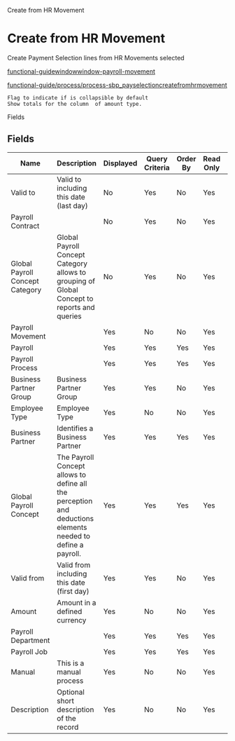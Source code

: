 
Create from HR Movement
# Create from HR Movement


Create Payment Selection lines from HR Movements selected

[functional-guidewindowwindow-payroll-movement](functional-guidewindowwindow-payroll-movement.md)

[functional-guide/process/process-sbp_payselectioncreatefromhrmovement](functional-guide/process/process-sbp_payselectioncreatefromhrmovement.md)

```
Flag to indicate if is collapsible by default
Show totals for the column  of amount type.
```
Fields
## Fields




Name                            | Description                                                                                                 | Displayed | Query Criteria | Order By | Read Only | Mandatory
------------------------------- | ----------------------------------------------------------------------------------------------------------- | --------- | -------------- | -------- | --------- | ---------
Valid to                        | Valid to including this date (last day)                                                                     | No        | Yes            | No       | Yes       | No       
Payroll Contract                |                                                                                                             | No        | Yes            | No       | Yes       | No       
Global Payroll Concept Category | Global Payroll Concept Category allows to grouping of Global Concept to reports and queries                 | No        | Yes            | No       | Yes       | No       
Payroll Movement                |                                                                                                             | Yes       | No             | No       | Yes       | No       
Payroll                         |                                                                                                             | Yes       | Yes            | Yes      | Yes       | No       
Payroll Process                 |                                                                                                             | Yes       | Yes            | Yes      | Yes       | No       
Business Partner Group          | Business Partner Group                                                                                      | Yes       | Yes            | No       | Yes       | No       
Employee Type                   | Employee Type                                                                                               | Yes       | No             | No       | Yes       | No       
Business Partner                | Identifies a Business Partner                                                                               | Yes       | Yes            | Yes      | Yes       | No       
Global Payroll Concept          | The Payroll Concept allows to define all the perception and deductions elements needed to define a payroll. | Yes       | Yes            | Yes      | Yes       | No       
Valid from                      | Valid from including this date (first day)                                                                  | Yes       | Yes            | No       | Yes       | No       
Amount                          | Amount in a defined currency                                                                                | Yes       | No             | No       | Yes       | No       
Payroll Department              |                                                                                                             | Yes       | Yes            | Yes      | Yes       | No       
Payroll Job                     |                                                                                                             | Yes       | Yes            | Yes      | Yes       | No       
Manual                          | This is a manual process                                                                                    | Yes       | No             | No       | Yes       | No       
Description                     | Optional short description of the record                                                                    | Yes       | No             | No       | Yes       | No       
